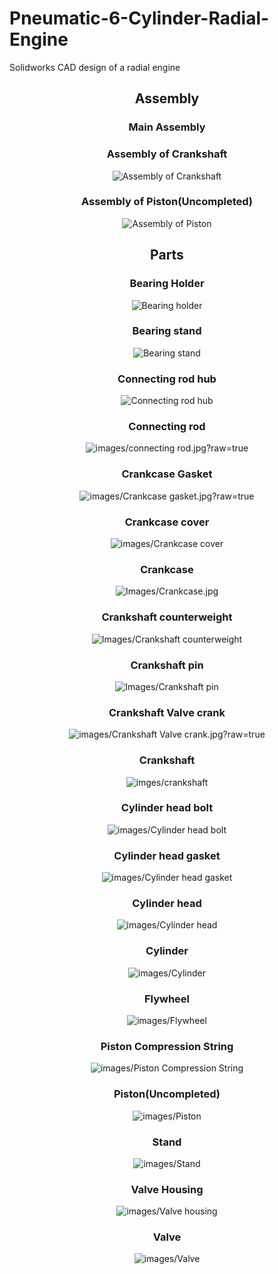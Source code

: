 # Pneumatic-6-Cylinder-Radial-Engine
Solidworks CAD design of a radial engine

<div align = "center">
 
## Assembly

### Main Assembly

### Assembly of Crankshaft
![Assembly of Crankshaft](https://github.com/Ay-source/Pneumatic-6-Cylinder-Radial-Engine/blob/main/Images/Assembly/Assembly%20Crankshaft.JPG)

### Assembly of Piston(Uncompleted)
![Assembly of Piston](https://github.com/Ay-source/Pneumatic-6-Cylinder-Radial-Engine/blob/main/Images/Assembly/Assembly%20Piston.JPG)

## Parts
### Bearing Holder
![Bearing holder](https://github.com/Ay-source/Pneumatic-6-Cylinder-Radial-Engine/blob/main/Images/Bearing%20Holder.JPG)

### Bearing stand
![Bearing stand](https://user-images.githubusercontent.com/61634184/172731324-c27850ae-cc6a-4cee-9f76-6194f462930c.JPG)

### Connecting rod hub
![Connecting rod hub](https://github.com/Ay-source/Pneumatic-6-Cylinder-Radial-Engine/blob/main/Images/Connecting%20Rod%20Hub.JPG)

### Connecting rod
![images/connecting rod.jpg?raw=true](https://github.com/Ay-source/Pneumatic-6-Cylinder-Radial-Engine/blob/main/Images/Connecting%20rod.JPG)

### Crankcase Gasket
![images/Crankcase gasket.jpg?raw=true](https://github.com/Ay-source/Pneumatic-6-Cylinder-Radial-Engine/blob/main/Images/Crankcase%20Gasket.JPG)

### Crankcase cover
![images/Crankcase cover](https://github.com/Ay-source/Pneumatic-6-Cylinder-Radial-Engine/blob/main/Images/Crankcase%20cover.JPG)

### Crankcase
![Images/Crankcase.jpg](https://github.com/Ay-source/Pneumatic-6-Cylinder-Radial-Engine/blob/main/Images/Crankcase.JPG)

### Crankshaft counterweight
![Images/Crankshaft counterweight](https://github.com/Ay-source/Pneumatic-6-Cylinder-Radial-Engine/blob/main/Images/Crankshaft%20Counterweight.JPG)

### Crankshaft pin
![Images/Crankshaft pin](https://github.com/Ay-source/Pneumatic-6-Cylinder-Radial-Engine/blob/main/Images/Crankshaft%20pin.JPG)

### Crankshaft Valve crank
![images/Crankshaft Valve crank.jpg?raw=true](https://github.com/Ay-source/Pneumatic-6-Cylinder-Radial-Engine/blob/main/Images/Crankshaft%20valve%20crank.JPG)

### Crankshaft
![imges/crankshaft](https://github.com/Ay-source/Pneumatic-6-Cylinder-Radial-Engine/blob/main/Images/Crankshaft.JPG)

### Cylinder head bolt
![images/Cylinder head bolt](https://github.com/Ay-source/Pneumatic-6-Cylinder-Radial-Engine/blob/main/Images/Cylinder%20Head%20Bolt.JPG)

### Cylinder head gasket
![images/Cylinder head gasket](https://github.com/Ay-source/Pneumatic-6-Cylinder-Radial-Engine/blob/main/Images/Cylinder%20Head%20Gasket.JPG)

### Cylinder head
![images/Cylinder head](https://github.com/Ay-source/Pneumatic-6-Cylinder-Radial-Engine/blob/main/Images/Cylinder%20Head.JPG)

### Cylinder
![images/Cylinder](https://github.com/Ay-source/Pneumatic-6-Cylinder-Radial-Engine/blob/main/Images/Cylinder.JPG)

### Flywheel
![images/Flywheel](https://github.com/Ay-source/Pneumatic-6-Cylinder-Radial-Engine/blob/main/Images/Flywheel.JPG)

### Piston Compression String
![images/Piston Compression String](https://github.com/Ay-source/Pneumatic-6-Cylinder-Radial-Engine/blob/main/Images/Piston%20Compression%20String.JPG)

### Piston(Uncompleted)
![images/Piston](https://github.com/Ay-source/Pneumatic-6-Cylinder-Radial-Engine/blob/main/Images/Piston.JPG)

### Stand
![images/Stand](https://github.com/Ay-source/Pneumatic-6-Cylinder-Radial-Engine/blob/main/Images/Stand.JPG)

### Valve Housing
![images/Valve housing](https://github.com/Ay-source/Pneumatic-6-Cylinder-Radial-Engine/blob/main/Images/Valve%20Housing.JPG)

### Valve
![images/Valve](https://github.com/Ay-source/Pneumatic-6-Cylinder-Radial-Engine/blob/main/Images/Valve.JPG)
 
</div>
